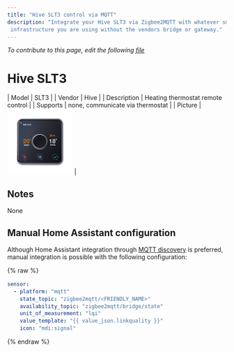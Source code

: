 ```yaml
---
title: "Hive SLT3 control via MQTT"
description: "Integrate your Hive SLT3 via Zigbee2MQTT with whatever smart home
 infrastructure you are using without the vendors bridge or gateway."
---
```


*To contribute to this page, edit the following
[file](https://github.com/Koenkk/zigbee2mqtt.io/blob/master/docs/devices/SLT3.md)*

# Hive SLT3

| Model | SLT3  |
| Vendor  | Hive  |
| Description | Heating thermostat remote control |
| Supports | none, communicate via thermostat |
| Picture | ![Hive SLT3](../images/devices/SLT3.jpg) |

## Notes

None

## Manual Home Assistant configuration
Although Home Assistant integration through [MQTT discovery](../integration/home_assistant) is preferred,
manual integration is possible with the following configuration:


{% raw %}
```yaml
sensor:
  - platform: "mqtt"
    state_topic: "zigbee2mqtt/<FRIENDLY_NAME>"
    availability_topic: "zigbee2mqtt/bridge/state"
    unit_of_measurement: "lqi"
    value_template: "{{ value_json.linkquality }}"
    icon: "mdi:signal"
```
{% endraw %}


